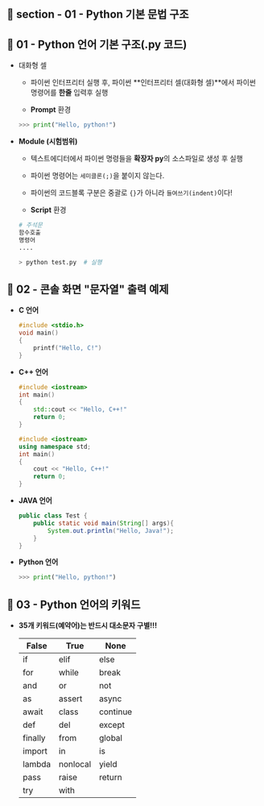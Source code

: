 ## 📝 section - 01 - Python 기본 문법 구조  

## 📍 01 - Python 언어 기본 구조(.py 코드)

* 대화형 셀 
    * 파이썬 인터프리터 실행 후, 파이썬 **인터프리터 셀(대화형 셀)**에서 파이썬 명령어를 **한줄** 입력후 실행

    * **Prompt** 환경

    ```Python
    >>> print("Hello, python!")
    ```

* **Module (시험범위)**
    * 텍스트에디터에서 파이썬 명령들을 **확장자 py**의 소스파일로 생성 후 실행
    * 파이썬 명령어는 `세미클론(;)`을 붙이지 않는다.
    * 파이썬의 코드블록 구분은 중괄로 `{}`가 아니라 `들여쓰기(indent)`이다!

    * **Script** 환경

    ```Python
    # 주석문
    함수호출
    명령어
    ....
    ```

    ```Python
    > python test.py  # 실행
    ```


## 📍 02 - 콘솔 화면 "문자열" 출력 예제

* **C 언어**

    ```c
    #include <stdio.h>
    void main()
    {
        printf("Hello, C!")
    }
    ```

* **C++ 언어**

    ```c++
    #include <iostream>
    int main()
    {
        std::cout << "Hello, C++!" 
        return 0; 
    }
    ```

    ```c++
    #include <iostream>
    using namespace std;
    int main()
    {
        cout << "Hello, C++!" 
        return 0; 
    }
    ```

* **JAVA 언어**

    ```java
    public class Test {
        public static void main(String[] args){
            System.out.println("Hello, Java!");
        }
    }
    ```

* **Python 언어**

    ```Python
    >>> print("Hello, python!")
    ```

## 📍 03 - Python 언어의 키워드

 * **35개 키워드(예약어)는 반드시 대소문자 구별!!!**

   |False|True|None|
   |----|------|------|
   | if | elif | else |
   | for | while | break |
   | and | or | not |
   | as | assert | async |
   | await | class | continue |
   | def | del | except |
   | finally | from | global |
   | import | in | is |
   | lambda | nonlocal | yield |
   | pass | raise | return |
   | try | with |    |
   


